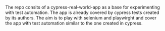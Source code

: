 The repo consits of a cypress-real-world-app as a base for experimenting with test automation.
The app is already covered by cypress tests created by its authors. The aim is to play with selenium and playwirght
and cover the app with test automation similar to the one created in cypress.
